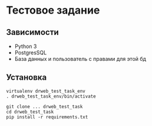 Тестовое задание
================

Зависимости
-----------

* Python 3
* PostgresSQL
* База данных и пользователь с правами для этой бд

Установка
---------

    virtualenv drweb_test_task_env
    . drweb_test_task_env/bin/activate

    git clone ... drweb_test_task
    cd drweb_test_task
    pip install -r requirements.txt

   

